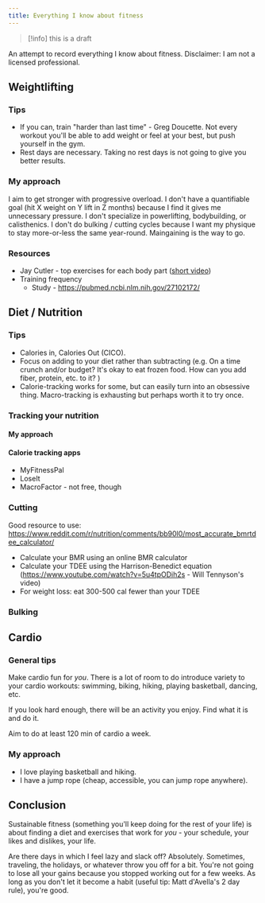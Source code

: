 ```yaml
---
title: Everything I know about fitness
---
```

> [!info] this is a draft

An attempt to record everything I know about fitness.
Disclaimer: I am not a licensed professional. 

## Weightlifting
### Tips
- If you can, train "harder than last time" - Greg Doucette. Not every workout you'll be able to add weight or feel at your best, but push yourself in the gym. 
- Rest days are necessary. Taking no rest days is not going to give you better results.
### My approach
I aim to get stronger with progressive overload. I don't have a quantifiable goal (hit X weight on Y lift in Z months) because I find it gives me unnecessary pressure. I don't specialize in powerlifting, bodybuilding, or calisthenics. I don't do bulking / cutting cycles because I want my physique to stay more-or-less the same year-round. Maingaining is the way to go.
### Resources
- Jay Cutler - top exercises for each body part ([short video](https://www.youtube.com/shorts/XEWeyt5nyoY))
- Training frequency 
	- Study - https://pubmed.ncbi.nlm.nih.gov/27102172/ 

## Diet / Nutrition
### Tips
- Calories in, Calories Out (CICO). 
- Focus on adding to your diet rather than subtracting (e.g. On a time crunch and/or budget? It's okay to eat frozen food. How can you add fiber, protein, etc. to it? )
- Calorie-tracking works for some, but can easily turn into an obsessive thing. Macro-tracking is exhausting but perhaps worth it to try once.
### Tracking your nutrition
#### My approach
#### Calorie tracking apps
- MyFitnessPal 
- LoseIt
- MacroFactor - not free, though
### Cutting
Good resource to use: https://www.reddit.com/r/nutrition/comments/bb90l0/most_accurate_bmrtdee_calculator/ 
- Calculate your BMR using an online BMR calculator
- Calculate your TDEE using the Harrison-Benedict equation (https://www.youtube.com/watch?v=5u4tpODih2s - Will Tennyson's video)
- For weight loss: eat 300-500 cal fewer than your TDEE
### Bulking

## Cardio
### General tips
Make cardio fun for *you*. There is a lot of room to do introduce variety to your cardio workouts: swimming, biking, hiking, playing basketball, dancing, etc.

If you look hard enough, there will be an activity you enjoy. Find what it is and do it. 

Aim to do at least 120 min of cardio a week.
### My approach
- I love playing basketball and hiking. 
- I have a jump rope (cheap, accessible, you can jump rope anywhere).

## Conclusion
Sustainable fitness (something you'll keep doing for the rest of your life) is about finding a diet and exercises that work for *you* - your schedule, your likes and dislikes, your life.

Are there days in which I feel lazy and slack off? Absolutely. 
Sometimes, traveling, the holidays, or whatever throw you off for a bit.
You're not going to lose all your gains because you stopped working out for a few weeks.
As long as you don't let it become a habit (useful tip: Matt d'Avella's 2 day rule), you're good.



